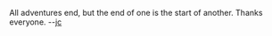 All adventures end, but the end of one is the start of another. Thanks everyone. --[jc](https://jianminchen.com)